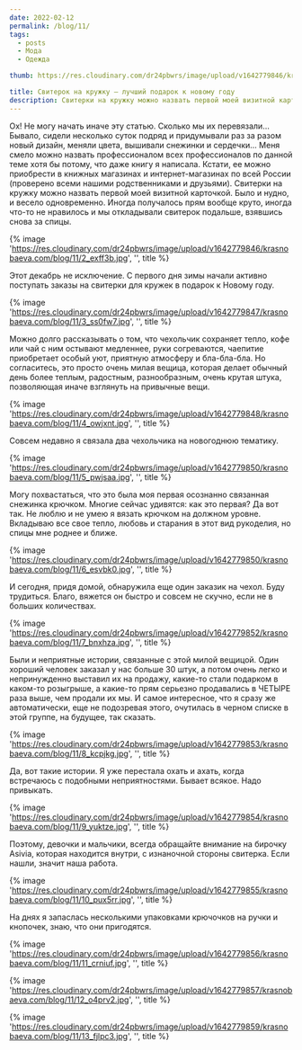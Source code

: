 ```yaml
---
date: 2022-02-12
permalink: /blog/11/
tags:
  - posts
  - Мода
  - Одежда

thumb: https://res.cloudinary.com/dr24pbwrs/image/upload/v1642779846/krasnobaeva.com/blog/11/1_oyudk3.jpg

title: Свитерок на кружку — лучший подарок к новому году
description: Свитерки на кружку можно назвать первой моей визитной карточкой
---
```


Ох! Не могу начать иначе эту статью. Сколько мы их перевязали… Бывало, сидели несколько суток подряд и придумывали раз за разом новый дизайн, меняли цвета, вышивали снежинки и сердечки… Меня смело можно назвать профессионалом всех профессионалов по данной теме хотя бы потому, что даже книгу я написала. Кстати, ее можно приобрести в книжных магазинах и интернет-магазинах по всей России (проверено всеми нашими родственниками и друзьями). Свитерки на кружку можно назвать первой моей визитной карточкой. Было и нудно, и весело одновременно. Иногда получалось прям вообще круто, иногда что-то не нравилось и мы откладывали свитерок подальше, взявшись снова за спицы.

{% image 'https://res.cloudinary.com/dr24pbwrs/image/upload/v1642779846/krasnobaeva.com/blog/11/2_exff3b.jpg', '', title %}

Этот декабрь не исключение. С первого дня зимы начали активно поступать заказы на свитерки для кружек в подарок к Новому году.

{% image 'https://res.cloudinary.com/dr24pbwrs/image/upload/v1642779847/krasnobaeva.com/blog/11/3_ss0fw7.jpg', '', title %}

Можно долго рассказывать о том, что чехольчик сохраняет тепло, кофе или чай с ним остывают медленнее, руки согреваются, чаепитие приобретает особый уют, приятную атмосферу и бла-бла-бла. Но согласитесь, это просто очень милая вещица, которая делает обычный день более теплым, радостным, разнообразным, очень крутая штука, позволяющая иначе взглянуть на привычные вещи.

{% image 'https://res.cloudinary.com/dr24pbwrs/image/upload/v1642779848/krasnobaeva.com/blog/11/4_owjxnt.jpg', '', title %}

Совсем недавно я связала два чехольчика на новогоднюю тематику.

{% image 'https://res.cloudinary.com/dr24pbwrs/image/upload/v1642779850/krasnobaeva.com/blog/11/5_pwjsaa.jpg', '', title %}

Могу похвастаться, что это была моя первая осознанно связанная снежинка крючком. Многие сейчас удивятся: как это первая? Да вот так. Не люблю и не умею я вязать крючком на должном уровне. Вкладываю все свое тепло, любовь и старания в этот вид рукоделия, но спицы мне роднее и ближе.

{% image 'https://res.cloudinary.com/dr24pbwrs/image/upload/v1642779850/krasnobaeva.com/blog/11/6_esvbk0.jpg', '', title %}

И сегодня, придя домой, обнаружила еще один заказик на чехол. Буду трудиться. Благо, вяжется он быстро и совсем не скучно, если не в больших количествах.

{% image 'https://res.cloudinary.com/dr24pbwrs/image/upload/v1642779852/krasnobaeva.com/blog/11/7_bnxhza.jpg', '', title %}

Были и неприятные истории, связанные с этой милой вещицой. Один хороший человек заказал у нас больше 30 штук, а потом очень легко и непринужденно выставил их на продажу, какие-то стали подарком в каком-то розыгрыше, а какие-то прям серьезно продавались в ЧЕТЫРЕ раза выше, чем продали их мы. И самое интересное, что я сразу же автоматически, еще не подозревая этого, очутилась в черном списке в этой группе, на будущее, так сказать.

{% image 'https://res.cloudinary.com/dr24pbwrs/image/upload/v1642779853/krasnobaeva.com/blog/11/8_kcpjkg.jpg', '', title %}

Да, вот такие истории. Я уже перестала охать и ахать, когда встречаюсь с подобными неприятностями. Бывает всякое. Надо привыкать.

{% image 'https://res.cloudinary.com/dr24pbwrs/image/upload/v1642779854/krasnobaeva.com/blog/11/9_yuktze.jpg', '', title %}

Поэтому, девочки и мальчики, всегда обращайте внимание на бирочку Asivia, которая находится внутри, с изнаночной стороны свитерка. Если нашли, значит наша работа.

{% image 'https://res.cloudinary.com/dr24pbwrs/image/upload/v1642779855/krasnobaeva.com/blog/11/10_pux5rr.jpg', '', title %}

На днях я запаслась несколькими упаковками крючочков на ручки и кнопочек, знаю, что они пригодятся.

{% image 'https://res.cloudinary.com/dr24pbwrs/image/upload/v1642779856/krasnobaeva.com/blog/11/11_crniuf.jpg', '', title %}

{% image 'https://res.cloudinary.com/dr24pbwrs/image/upload/v1642779857/krasnobaeva.com/blog/11/12_o4prv2.jpg', '', title %}

{% image 'https://res.cloudinary.com/dr24pbwrs/image/upload/v1642779859/krasnobaeva.com/blog/11/13_fjlpc3.jpg', '', title %}
